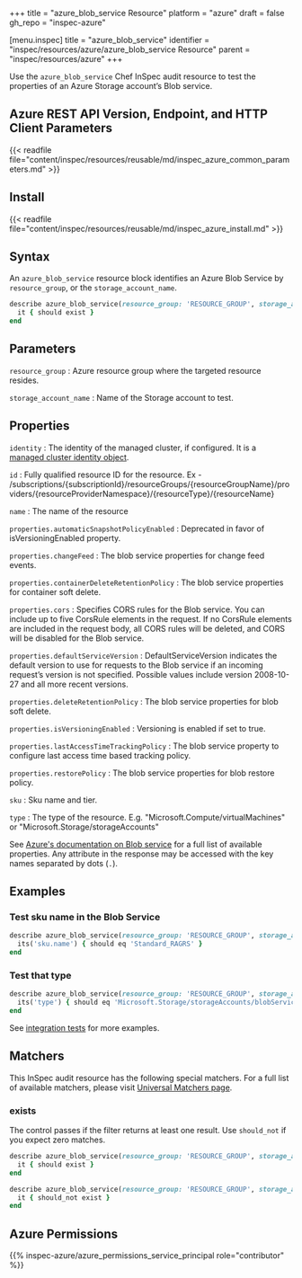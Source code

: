 +++
title = "azure_blob_service Resource"
platform = "azure"
draft = false
gh_repo = "inspec-azure"

[menu.inspec]
title = "azure_blob_service"
identifier = "inspec/resources/azure/azure_blob_service Resource"
parent = "inspec/resources/azure"
+++

Use the `azure_blob_service` Chef InSpec audit resource to test the properties of an Azure Storage account’s Blob service.

## Azure REST API Version, Endpoint, and HTTP Client Parameters

{{< readfile file="content/inspec/resources/reusable/md/inspec_azure_common_parameters.md" >}}

## Install

{{< readfile file="content/inspec/resources/reusable/md/inspec_azure_install.md" >}}

## Syntax

An `azure_blob_service` resource block identifies an Azure Blob Service by `resource_group`, or the `storage_account_name`.

```ruby
describe azure_blob_service(resource_group: 'RESOURCE_GROUP', storage_account_name: 'STORAGE_ACCOUNT_NAME') do
  it { should exist }
end
```

## Parameters

`resource_group`
: Azure resource group where the targeted resource resides.

`storage_account_name`
: Name of the Storage account to test.

## Properties

`identity`
: The identity of the managed cluster, if configured. It is a [managed cluster identity object](https://docs.microsoft.com/en-us/rest/api/aks/managedclusters/get#managedclusteridentity).

`id`
: Fully qualified resource ID for the resource. Ex - /subscriptions/{subscriptionId}/resourceGroups/{resourceGroupName}/providers/{resourceProviderNamespace}/{resourceType}/{resourceName}

`name`
: The name of the resource

`properties.automaticSnapshotPolicyEnabled`
: Deprecated in favor of isVersioningEnabled property.

`properties.changeFeed`
: The blob service properties for change feed events.

`properties.containerDeleteRetentionPolicy`
: The blob service properties for container soft delete.

`properties.cors`
: Specifies CORS rules for the Blob service. You can include up to five CorsRule elements in the request. If no CorsRule elements are included in the request body, all CORS rules will be deleted, and CORS will be disabled for the Blob service.

`properties.defaultServiceVersion`
: DefaultServiceVersion indicates the default version to use for requests to the Blob service if an incoming request’s version is not specified. Possible values include version 2008-10-27 and all more recent versions.

`properties.deleteRetentionPolicy`
: The blob service properties for blob soft delete.

`properties.isVersioningEnabled`
: Versioning is enabled if set to true.

`properties.lastAccessTimeTrackingPolicy`
: The blob service property to configure last access time based tracking policy.

`properties.restorePolicy`
: The blob service properties for blob restore policy.

`sku`
: Sku name and tier.

`type`
: The type of the resource. E.g. "Microsoft.Compute/virtualMachines" or "Microsoft.Storage/storageAccounts"

See [Azure's documentation on Blob service](https://learn.microsoft.com/en-us/rest/api/storagerp/blob-services/get-service-properties?tabs=HTTP) for a full list of available properties. Any attribute in the response may be accessed with the key names separated by dots (`.`).

## Examples

### Test sku name in the Blob Service

```ruby
describe azure_blob_service(resource_group: 'RESOURCE_GROUP', storage_account_name: 'STORAGE_ACCOUNT_NAME') do
  its('sku.name') { should eq 'Standard_RAGRS' }
end
```

### Test that type 

```ruby
describe azure_blob_service(resource_group: 'RESOURCE_GROUP', storage_account_name: 'STORAGE_ACCOUNT_NAME') do
  its('type') { should eq 'Microsoft.Storage/storageAccounts/blobServices' }
end
```

See [integration tests](https://github.com/inspec/inspec-azure/blob/main/test/integration/verify/controls/azure_blob_service.rb) for more examples.

## Matchers

This InSpec audit resource has the following special matchers. For a full list of available matchers, please visit [Universal Matchers page](https://docs.chef.io/inspec/matchers/).

### exists

The control passes if the filter returns at least one result. Use `should_not` if you expect zero matches.

```ruby
describe azure_blob_service(resource_group: 'RESOURCE_GROUP', storage_account_name: 'STORAGE_ACCOUNT_NAME') do
  it { should exist }
end
```


```ruby
describe azure_blob_service(resource_group: 'RESOURCE_GROUP', storage_account_name: 'STORAGE_ACCOUNT_NAME') do
  it { should_not exist }
end
```

## Azure Permissions

{{% inspec-azure/azure_permissions_service_principal role="contributor" %}}
